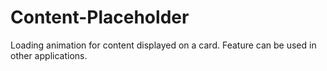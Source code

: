 # Content-Placeholder
Loading animation for content displayed on a card. Feature can be used in other applications.
